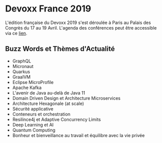 # Devoxx France 2019
L'édition française du Devoxx 2019 s'est déroulée à Paris au Palais des Congrès du 17 au 19 Avril. L'agenda des conférences peut être accessible via ce [lien](https://www.devoxx.fr/agenda?year=2019).

## Buzz Words et Thèmes d'Actualité
- GraphQL
- Micronaut
- Quarkus
- GraalVM
- Eclipse MicroProfile
- Apache Kafka
- L'avenir de Java au-delà de Java 11
- Domain Driven Design et Architecture Microservices
- Architecture Hexagonale (at scale)
- Sécurité applicative
- Conteneurs et orchestration
- Resilince4j et Adaptive Concurrency Limits
- Deep Learning et AI
- Quantum Computing
- Bonheur et bienveillance au travail et équilibre avec la vie privée
